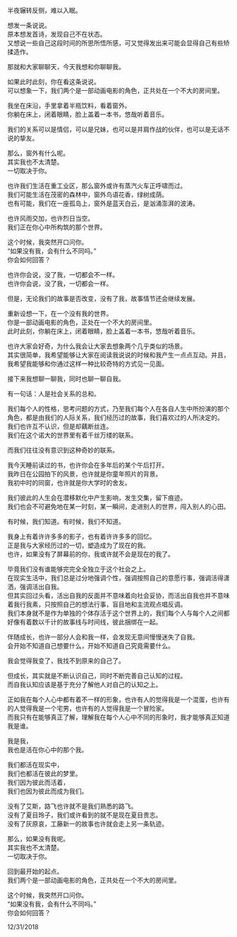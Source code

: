 半夜辗转反侧，难以入眠。  
  
想发一条说说。  
原本想发首诗，发现自己不在状态。  
又想说一些自己这段时间的所思所悟所感，可又觉得发出来可能会显得自己有些矫揉造作。  
  
那就和大家聊聊天，今天我想和你聊聊我。  
  
如果此时此刻，你在看这条说说。  
可以想象一下，我们两个是一部动画电影的角色，正共处在一个不大的房间里。  
  
我坐在床沿，手里拿着半瓶饮料，看着窗外。  
你躺在床上，闭着眼睛，脸上盖着一本书，悠哉听着音乐。  
  
我们的关系可以是情侣，可以是兄妹，也可以是并肩作战的伙伴，也可以是无话不说的挚友。  
  
那么，窗外有什么呢。  
其实我也不太清楚。  
一切取决于你。  
  
也许我们生活在重工业区，那么窗外或许有蒸汽火车正呼啸而过。  
我们可能生活在茂密的森林中，窗外鸟语花香，绿树成荫。  
也有可能，我们在一座孤岛上，窗外是蓝天白云，是汹涌澎湃的波涛。  
  
也许风雨交加，也许烈日当空。  
我们正在你心中所构筑的那个世界。  
  
这个时候，我突然开口问你。  
“如果没有我，会有什么不同吗。”  
你会如何回答？  
  
也许你会说，没了我，一切都会不一样。  
也许你会说，没了我，一切都会一样。  
  
但是，无论我们的故事是否改变，没有了我，故事情节还会继续发展。  
  
重新设想一下，在一个没有我的世界。  
你是一部动画电影的角色，正处在一个不大的房间里。  
此时此刻，你躺在床上，闭着眼睛，脸上盖着一本书，悠哉听着音乐。  
  
也许大家会好奇，为什么我会让大家去想象两个几乎类似的场景。  
其实很简单，我希望能够让大家在阅读我说说的时候和我产生一点点互动。并且，我希望我能够和你通过这样一种比较奇特的方式见一见面。  
  
接下来我想聊一聊我，同时也聊一聊自我。  
  
有一句话：人是社会关系的总和。  
  
我们每个人的性格，思考问题的方式，乃至我们每个人在各自人生中所扮演的那个角色，都是由我们的人际关系，我们经历过的故事，我们喜欢过的人所决定的。  
我们也许互不认识，但是却藕断丝连。  
我们在这个诺大的世界里有着千丝万缕的联系。  
  
而我们往往没有意识到这种奇妙的联系。  
  
我今天睡前读过的书，也许你会在多年后的某个午后打开。  
我昨日在公园拍下的风景，也许就是你童年照片的背景。  
我初中时的同窗，也许就是你大学时的舍友。  
  
我们彼此的人生会在潜移默化中产生影响，发生交集，留下痕迹。  
我们也会不可避免地在某一时刻，某一瞬间，走进别人的世界，闯入别人的心田。  
  
有时候，我们知道。有时候，我们不知道。  
  
我身上有着许许多多的影子，也有着许许多多的回忆。  
正是我与大家经历过的一切，塑造成为了现在的我。  
也许，如果没有了屏幕前的你，我或许就不会是现在的我了。  
  
毕竟我们没有谁能够完完全全独立于这个社会之上。  
在现实生活中，我们总是过分地强调个性，强调按照自己的意愿行事，强调活得潇洒，强调活出自我。  
但其实回过头看，活出自我的反面并不意味着向社会妥协，而活出自我也并不意味着我行我素，只按照自己的想法行事，盲目地和主流观点唱反调。  
我们本身就不是作为单独的个体存活于这个世界上的，我们每个人与每个人之间都好像有着数以千计的故事线与时间线，彼此捆绑在一起。  
  
伴随成长，也许一部分人会和我一样，会发现无意间慢慢迷失了自我。  
会开始不知道自己想要什么，开始不知道自己究竟需要什么。  
  
我会觉得我变了，我找不到原来的自己了。  
  
但成长，其实就是不断认识自己，同时不断完善自己认知的过程。  
而自我认知应该是基于充分了解他人对自己的认知之上。  
  
正如我在每个人心中都有着不一样的形象，也许有人的觉得我是一个混蛋，也许有的人觉得我是一个宅男，也许有的人觉得我是一个冒险家。  
而我只有在能够真正了解，理解我在每个人心中不同的形象时，我才能够真正知道我是谁。  
  
我是我，  
我也是活在你心中的那个我。  
  
我们都活在现实中，  
我们也都活在彼此的梦里。  
我们因为彼此而活着，  
我们也因为彼此而成为我们。  
  
没有了艾斯，路飞也许就不是我们熟悉的路飞。  
没有了夏目玲子，我们或许看到的就不是现在夏目贵志。  
没有了灰原哀，工藤新一的故事也许就会走上另一条轨迹。  
  
那么，如果没有我呢。  
其实我也不太清楚。  
一切取决于你。  
  
回到最开始的起点。  
我们两个是一部动画电影的角色，正共处在一个不大的房间里。  
  
这个时候，我突然开口问你。  
“如果没有我，会有什么不同吗。”  
你会如何回答？   
  
12/31/2018  
